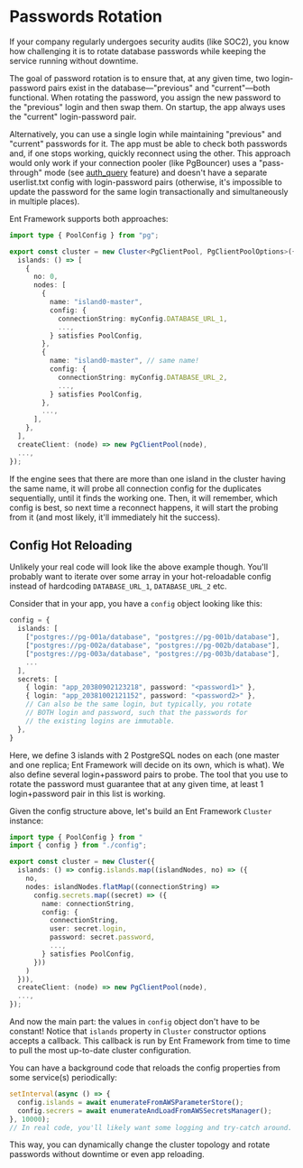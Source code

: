 # Passwords Rotation

If your company regularly undergoes security audits (like SOC2), you know how challenging it is to rotate database passwords while keeping the service running without downtime.

The goal of password rotation is to ensure that, at any given time, two login-password pairs exist in the database—"previous" and "current"—both functional. When rotating the password, you assign the new password to the "previous" login and then swap them. On startup, the app always uses the "current" login-password pair.

Alternatively, you can use a single login while maintaining "previous" and "current" passwords for it. The app must be able to check both passwords and, if one stops working, quickly reconnect using the other. This approach would only work if your connection pooler (like PgBouncer) uses a "pass-through" mode (see [auth\_query](https://www.pgbouncer.org/config.html#auth_query) feature) and doesn't have a separate userlist.txt config with login-password pairs (otherwise, it's impossible to update the password for the same login transactionally and simultaneously in multiple places).

Ent Framework supports both approaches:

```typescript
import type { PoolConfig } from "pg";

export const cluster = new Cluster<PgClientPool, PgClientPoolOptions>({
  islands: () => [
    {
      no: 0,
      nodes: [
        {
          name: "island0-master",
          config: {
            connectionString: myConfig.DATABASE_URL_1,
            ...,
          } satisfies PoolConfig,
        },
        {
          name: "island0-master", // same name!
          config: {
            connectionString: myConfig.DATABASE_URL_2,
            ...,
          } satisfies PoolConfig,
        },
        ...,
      ],
    },
  ],
  createClient: (node) => new PgClientPool(node),
  ...,
});
```

If the engine sees that there are more than one island in the cluster having the same name, it will probe all connection config for the duplicates sequentially, until it finds the working one. Then, it will remember, which config is best, so next time a reconnect happens, it will start the probing from it (and most likely, it'll immediately hit the success).

## Config Hot Reloading

Unlikely your real code will look like the above example though. You'll probably want to iterate over some array in your hot-reloadable config instead of hardcoding `DATABASE_URL_1`, `DATABASE_URL_2` etc.

Consider that in your app, you have a `config` object looking like this:

```typescript
config = {
  islands: [
    ["postgres://pg-001a/database", "postgres://pg-001b/database"],
    ["postgres://pg-002a/database", "postgres://pg-002b/database"],
    ["postgres://pg-003a/database", "postgres://pg-003b/database"],
    ...
  ],
  secrets: [
    { login: "app_20380902123218", password: "<password1>" },
    { login: "app_20381002121152", password: "<password2>" },
    // Can also be the same login, but typically, you rotate
    // BOTH login and password, such that the passwords for
    // the existing logins are immutable.
  },
}
```

Here, we define 3 islands with 2 PostgreSQL nodes on each (one master and one replica; Ent Framework will decide on its own, which is what). We also define several login+password pairs to probe. The tool that you use to rotate the password must guarantee that at any given time, at least 1 login+password pair in this list is working.

Given the config structure above, let's build an Ent Framework `Cluster` instance:

```typescript
import type { PoolConfig } from "
import { config } from "./config";

export const cluster = new Cluster({
  islands: () => config.islands.map((islandNodes, no) => ({
    no,
    nodes: islandNodes.flatMap((connectionString) =>
      config.secrets.map((secret) => ({
        name: connectionString,
        config: {
          connectionString,
          user: secret.login,
          password: secret.password,
          ...,
        } satisfies PoolConfig,
      }))
    )
  })),
  createClient: (node) => new PgClientPool(node),
  ...,
});
```

And now the main part: the values in `config` object don't have to be constant! Notice that `islands` property in `Cluster` constructor options accepts a callback. This callback is run by Ent Framework from time to time to pull the most up-to-date cluster configuration.

You can have a background code that reloads the config properties from some service(s) periodically:

```typescript
setInterval(async () => {
  config.islands = await enumerateFromAWSParameterStore();
  config.secrers = await enumerateAndLoadFromAWSSecretsManager();
}, 10000);
// In real code, you'll likely want some logging and try-catch around.
```

This way, you can dynamically change the cluster topology and rotate passwords without downtime or even app reloading.
